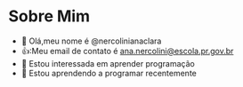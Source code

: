# Sobre Mim

- 👋 Olá,meu nome é @nercolinianaclara
- 👍:Meu email de contato é ana.nercolini@escola.pr.gov.br
- 👀 Estou interessada em aprender programação 
- 🌱 Estou aprendendo a programar recentemente

<!---
nercolinianaclara/nercolinianaclara is a ✨ special ✨ repository because its `README.md` (this file) appears on your GitHub profile.
You can click the Preview link to take a look at your changes.
--->
